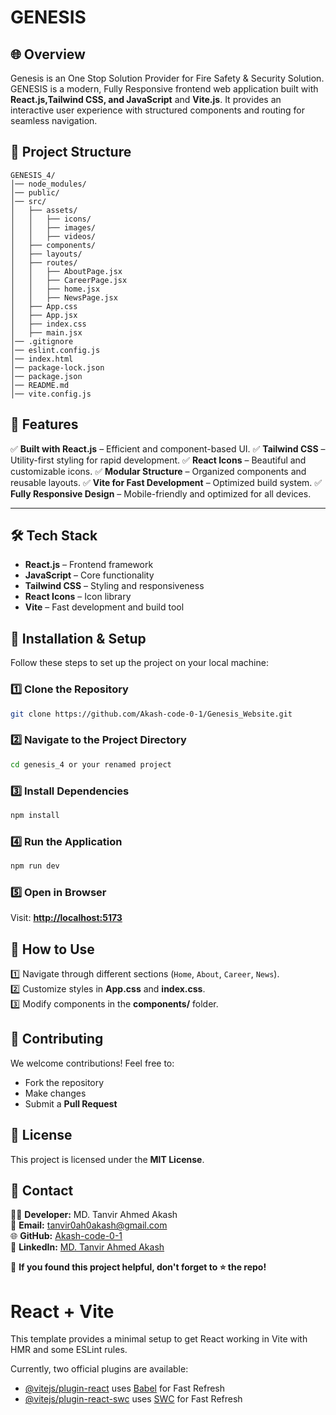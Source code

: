 # GENESIS

## 🌐 Overview
Genesis is an One Stop Solution Provider for Fire Safety & Security Solution.
GENESIS is a modern, Fully Responsive frontend web application built with **React.js,Tailwind CSS, and JavaScript** and **Vite.js**. It provides an interactive user experience with structured components and routing for seamless navigation. 

## 📂 Project Structure
```
GENESIS_4/
│── node_modules/
│── public/
│── src/
│   ├── assets/
│   │   ├── icons/
│   │   ├── images/
│   │   ├── videos/
│   ├── components/
│   ├── layouts/
│   ├── routes/
│   │   ├── AboutPage.jsx
│   │   ├── CareerPage.jsx
│   │   ├── home.jsx
│   │   ├── NewsPage.jsx
│   ├── App.css
│   ├── App.jsx
│   ├── index.css
│   ├── main.jsx
│── .gitignore
│── eslint.config.js
│── index.html
│── package-lock.json
│── package.json
│── README.md
│── vite.config.js
```

## 📌 Features

✅ **Built with React.js** – Efficient and component-based UI.
✅ **Tailwind CSS** – Utility-first styling for rapid development.
✅ **React Icons** – Beautiful and customizable icons.
✅ **Modular Structure** – Organized components and reusable layouts.
✅ **Vite for Fast Development** – Optimized build system.
✅ **Fully Responsive Design** – Mobile-friendly and optimized for all devices.

---

## 🛠️ Tech Stack

- **React.js** – Frontend framework
- **JavaScript** – Core functionality
- **Tailwind CSS** – Styling and responsiveness
- **React Icons** – Icon library
- **Vite** – Fast development and build tool


## 💽 Installation & Setup
Follow these steps to set up the project on your local machine:

### 1️⃣ Clone the Repository
```sh
git clone https://github.com/Akash-code-0-1/Genesis_Website.git
```

### 2️⃣ Navigate to the Project Directory
```sh
cd genesis_4 or your renamed project
```

### 3️⃣ Install Dependencies
```sh
npm install
```

### 4️⃣ Run the Application
```sh
npm run dev
```

### 5️⃣ Open in Browser
Visit: **[http://localhost:5173](http://localhost:5173)**

## 📌 How to Use
1️⃣ Navigate through different sections (`Home`, `About`, `Career`, `News`).  
2️⃣ Customize styles in **App.css** and **index.css**.  
3️⃣ Modify components in the **components/** folder.  

## 🎯 Contributing
We welcome contributions! Feel free to:
- Fork the repository
- Make changes
- Submit a **Pull Request**

## 📝 License
This project is licensed under the **MIT License**.

## 💌 Contact
👨‍💻 **Developer:** MD. Tanvir Ahmed Akash  
📧 **Email:** tanvir0ah0akash@gmail.com  
🌐 **GitHub:** [Akash-code-0-1](https://github.com/Akash-code-0-1)  
💼 **LinkedIn:** [MD. Tanvir Ahmed Akash](https://www.linkedin.com/in/md-tanvir-ahmed-akash-8ba50b2b9/)  

🚀 **If you found this project helpful, don't forget to ⭐ the repo!**






# React + Vite

This template provides a minimal setup to get React working in Vite with HMR and some ESLint rules.

Currently, two official plugins are available:

- [@vitejs/plugin-react](https://github.com/vitejs/vite-plugin-react/blob/main/packages/plugin-react/README.md) uses [Babel](https://babeljs.io/) for Fast Refresh
- [@vitejs/plugin-react-swc](https://github.com/vitejs/vite-plugin-react-swc) uses [SWC](https://swc.rs/) for Fast Refresh
